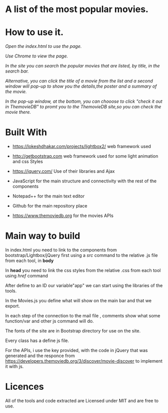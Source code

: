
# A list of the most popular movies.

# How to use it.

*Open the index.html to use the page.*

*Use Chrome to view the page.*

*In the site you can search the popular movies that are listed, by title, in the search bar.*

*Alternative, you can click the title of a movie from the list and a second window will pop-up to show you the details,the poster and a summary of the movie.*

*In the pop-up window, at the bottom, you can chooose to click "check it out in ThemovieDB" to promt you to the ThemovieDB site,so you can check the movie there.*


# Built With 

- https://lokeshdhakar.com/projects/lightbox2/  web framework used

- http://getbootstrap.com web framework used for some light animation and css Styles

- https://jquery.com/ Use of their libraries and Ajax

- JavaScript for the main structure and connectivity with the rest of the components

- Notepad++ for the main text editor

- Github for the main repository place

- https://www.themoviedb.org for the movies APIs 

# Main way to build


In index.html you need to link to the components from bootstrap/Lightbox/jQuery first using a *src* command to the relative .js file from each tool, in **body**

In **head** you need to link the css styles from the relative .css from each tool using *href* command
  
After define to an ID our variable"app" we can start using the libraries of the tools.

In the Movies.js you define what will show on the main bar and that we export.

In each step of the connection to the mail file , comments show what some function/var and other js command will do.

The fonts of the site are in Bootstrap directory for use on the site.

Every class has a define js file.

For the APIs, i use the key provided, with the code in jQuery that was generated and the responce from https://developers.themoviedb.org/3/discover/movie-discover to implement it with js.

# Licences


All of the tools and code extracted are Licensed under MIT and are free to use.
